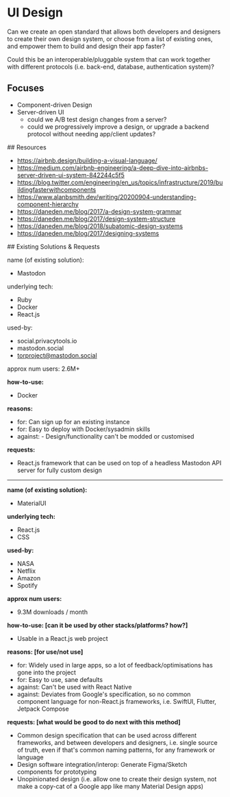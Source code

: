 # UI Design

Can we create an open standard that allows both developers and designers to create their own design system, or choose from a list of existing ones, and empower them to build and design their app faster?

Could this be an interoperable/pluggable system that can work together with different protocols (i.e. back-end, database, authentication system)?

## Focuses

- Component-driven Design
- Server-driven UI
  - could we A/B test design changes from a server?
  - could we progressively improve a design, or upgrade a backend protocol without needing app/client updates?

## Resources

- https://airbnb.design/building-a-visual-language/
- https://medium.com/airbnb-engineering/a-deep-dive-into-airbnbs-server-driven-ui-system-842244c5f5
- https://blog.twitter.com/engineering/en_us/topics/infrastructure/2019/buildingfasterwithcomponents
- https://www.alanbsmith.dev/writing/20200904-understanding-component-hierarchy
- https://daneden.me/blog/2017/a-design-system-grammar
- https://daneden.me/blog/2017/design-system-structure
- https://daneden.me/blog/2018/subatomic-design-systems
- https://daneden.me/blog/2017/designing-systems

## Existing Solutions & Requests

name (of existing solution):
- Mastodon

underlying tech:
- Ruby
- Docker
- React.js

used-by:
- social.privacytools.io
- mastodon.social
- torproject@mastodon.social

approx num users: 2.6M+

**how-to-use:**
- Docker

**reasons:**
- for: Can sign up for an existing instance
- for: Easy to deploy with Docker/sysadmin skills
- against: - Design/functionality can't be modded or customised

**requests:**
- React.js framework that can be used on top of a headless Mastodon API server for fully custom design

---

**name (of existing solution):**
- MaterialUI

**underlying tech:**
- React.js
- CSS

**used-by:**
- NASA
- Netflix
- Amazon
- Spotify

**approx num users:**
- 9.3M downloads / month

**how-to-use: [can it be used by other stacks/platforms?  how?]**
- Usable in a React.js web project


**reasons: [for use/not use]**
- for: Widely used in large apps, so a lot of feedback/optimisations has gone into the project
- for: Easy to use, sane defaults
- against: Can't be used with React Native
- against: Deviates from Google's specification, so no common component language for non-React.js frameworks, i.e. SwiftUI, Flutter, Jetpack Compose

**requests: [what would be good to do next with this method]**
- Common design specification that can be used across different frameworks, and between developers and designers, i.e. single source of truth, even if that's common naming patterns, for any framework or language
- Design software integration/interop: Generate Figma/Sketch components for prototyping
- Unopinionated design (i.e. allow one to create their design system, not make a copy-cat of a Google app like many Material Design apps)


